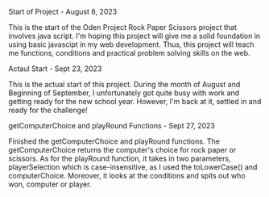 Start of Project - August 8, 2023

This is the start of the Oden Project Rock Paper Scissors project that involves java script.  I'm hoping this project will give me a solid foundation in using basic javascipt in my web development.  Thus, this project will teach me functions, conditions and practical problem solving skills on the web.

Actaul Start - Sept 23, 2023

This is the actual start of this project.  During the month of August and Beginning of September, I unfortunately got quite busy with work and getting ready for the new school year.  However, I'm back at it, settled in and ready for the challenge!

getComputerChoice and playRound Functions - Sept 27, 2023

Finished the getComputerChoice and playRound functions.  The getComputerChoice returns the computer's choice for rock paper or scissors.  As for the playRound function, it takes in two parameters, playerSelection which is case-insensitive, as I used the toLowerCase() and computerChoice.  Moreover, it looks at the conditions and spits out who won, computer or player.
